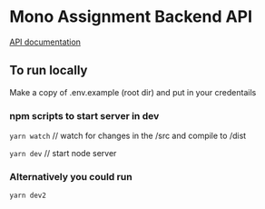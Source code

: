 # Mono Assignment Backend API

[API documentation](https://documenter.getpostman.com/view/12561783/UVXdPywd)

## To run locally

Make a copy of .env.example (root dir) and put in your credentails

### npm scripts to start server in dev

`yarn watch` // watch for changes in the /src and compile to /dist

`yarn dev` // start node server

### Alternatively you could run

`yarn dev2`
